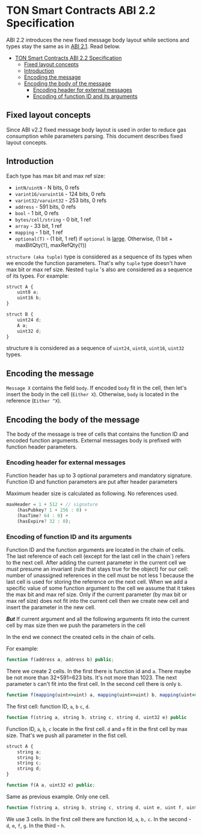 # TON Smart Contracts ABI 2.2 Specification

ABI 2.2 introduces the new fixed message body layout while sections and types stay the same as in [ABI 2.1](./ABI_2.1_spec.md). Read below. 
 
- [TON Smart Contracts ABI 2.2 Specification](#ton-smart-contracts-abi-22-specification)
	- [Fixed layout concepts](#fixed-layout-concepts)
	- [Introduction](#introduction)
	- [Encoding the message](#encoding-the-message)
	- [Encoding the body of the message](#encoding-the-body-of-the-message)
		- [Encoding header for external messages](#encoding-header-for-external-messages)
		- [Encoding of function ID and its arguments](#encoding-of-function-id-and-its-arguments)


## Fixed layout concepts

Since ABI v2.2 fixed message body layout is used in order to reduce gas consumption while parameters parsing. This document describes fixed layout concepts.

## Introduction

Each type has max bit and max ref size:

- `intN/uintN` - N bits, 0 refs
- `varint16/varuint16` - 124 bits, 0 refs
- `varint32/varuint32` - 253 bits, 0 refs
- `address` - 591 bits, 0 refs
- `bool` - 1 bit, 0 refs
- `bytes/cell/string` - 0 bit, 1 ref
- `array` - 33 bit, 1 ref
- `mapping` - 1 bit, 1 ref
- `optional(T)` - (1 bit, 1 ref) if `optional` is [large](https://www.notion.so/ABI-2-1-9712716444854ebe90300c5a0b268b45). Otherwise, (1 bit + maxBitQty(`T`), maxRefQty(`T`))

`structure (aka tuple)` type is considered as a sequence of its types when we encode the function parameters. That's why `tuple` type doesn't have max bit or max ref size. Nested `tuple` 's also are considered as a sequence of its types. For example:

```jsx
struct A {
	uint8 a;
	uint16 b;
}

struct B {
	uint24 d;
	A a;
	uint32 d;
}
```

structure `B` is considered as a sequence of `uint24`, `uint8`, `uint16`, `uint32` types.

## Encoding the message

`Message X` contains the field `body`. If encoded `body` fit in the cell, then let's insert the body in the cell (`Either X`). Otherwise, `body` is located in the reference (`Either ^X`). 

## Encoding the body of the message

The body of the message is tree of cells that contains the function ID and encoded function arguments. External messages body is prefixed with function header parameters.

### Encoding header for external messages

Function header has up to 3 optional parameters and mandatory signature. Function ID and function parameters are put after header parameters

Maximum header size is calculated as following. No references used.

```jsx
maxHeader = 1 + 512 + // signature
    (hasPubkey? 1 + 256 : 0) +
    (hasTime? 64 : 0) +
    (hasExpire? 32 : 0);
```


### Encoding of function ID and its arguments

Function ID and the function arguments are located in the chain of cells. The last reference of each cell (except for the last cell in the chain`) refers to the next cell. After adding the current parameter in the current cell we must presume an invariant (rule that stays true for the object) for our cell: number of unassigned references in the cell must be not less 1 because the last cell is used for storing the reference on the next cell. When we add a specific value of some function argument to the cell we assume that it takes the max bit and max ref size. Only if the current parameter (by max bit or max ref size) does not fit into the current cell then we create new cell and insert the parameter in the new cell. 

***But*** If current argument and all the following arguments fit into the current cell by max size then we push the parameters in the cell

In the end we connect the created cells in the chain of cells.

For example:

```jsx
function f(address a, address b) public;
```

There we create 2 cells. In the first there is function id and  `a`. There maybe be not more than 32+591=623 bits. It's not more than 1023. The next parameter `b` can't fit into the first cell. In the second cell there is only `b`.

```jsx
function f(mapping(uint=>uint) a, mapping(uint=>uint) b, mapping(uint=>uint) c, mapping(uint=>uint) d)
```

The first cell: function ID, `a`, `b` `c`, `d`. 

```jsx
function f(string a, string b, string c, string d, uint32 e) public
```

Function ID, `a`, `b`, `c` locate in the first cell. `d` and `e` fit in the first cell by max size. That's we push all parameter in the fist cell.

```jsx
struct A {
	string a;
	string b;
	string c;
	string d;
}

function f(A a, uint32 e) public;
```

Same as previous example. Only one cell.

```jsx
function f(string a, string b, string c, string d, uint e, uint f, uint g, uint h) public
```

We use 3 cells. In the first cell there are function Id, `a`, `b,` `c`. In the second - `d`, `e`, `f`, `g`. In the third - `h`.

